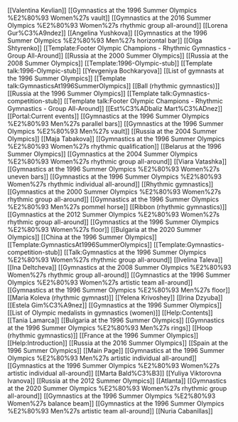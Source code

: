 [[Valentina Kevlian]]
[[Gymnastics at the 1996 Summer Olympics %E2%80%93 Women%27s vault]]
[[Gymnastics at the 2016 Summer Olympics %E2%80%93 Women%27s rhythmic group all-around]]
[[Lorena Gur%C3%A9ndez]]
[[Angelina Yushkova]]
[[Gymnastics at the 1996 Summer Olympics %E2%80%93 Men%27s horizontal bar]]
[[Olga Shtyrenko]]
[[Template:Footer Olympic Champions - Rhythmic Gymnastics - Group All-Around]]
[[Russia at the 2000 Summer Olympics]]
[[Russia at the 2008 Summer Olympics]]
[[Template:1996-Olympic-stub]]
[[Template talk:1996-Olympic-stub]]
[[Yevgeniya Bochkaryova]]
[[List of gymnasts at the 1996 Summer Olympics]]
[[Template talk:GymnasticsAt1996SummerOlympics]]
[[Ball (rhythmic gymnastics)]]
[[Russia at the 1996 Summer Olympics]]
[[Template talk:Gymnastics-competition-stub]]
[[Template talk:Footer Olympic Champions - Rhythmic Gymnastics - Group All-Around]]
[[Est%C3%ADbaliz Mart%C3%ADnez]]
[[Portal:Current events]]
[[Gymnastics at the 1996 Summer Olympics %E2%80%93 Men%27s parallel bars]]
[[Gymnastics at the 1996 Summer Olympics %E2%80%93 Men%27s vault]]
[[Russia at the 2004 Summer Olympics]]
[[Maja Tabakova]]
[[Gymnastics at the 1996 Summer Olympics %E2%80%93 Women%27s rhythmic qualification]]
[[Belarus at the 1996 Summer Olympics]]
[[Gymnastics at the 2004 Summer Olympics %E2%80%93 Women%27s rhythmic group all-around]]
[[Viara Vatashka]]
[[Gymnastics at the 1996 Summer Olympics %E2%80%93 Women%27s uneven bars]]
[[Gymnastics at the 1996 Summer Olympics %E2%80%93 Women%27s rhythmic individual all-around]]
[[Rhythmic gymnastics]]
[[Gymnastics at the 2000 Summer Olympics %E2%80%93 Women%27s rhythmic group all-around]]
[[Gymnastics at the 1996 Summer Olympics %E2%80%93 Men%27s pommel horse]]
[[Ribbon (rhythmic gymnastics)]]
[[Gymnastics at the 2012 Summer Olympics %E2%80%93 Women%27s rhythmic group all-around]]
[[Gymnastics at the 1996 Summer Olympics %E2%80%93 Women%27s floor]]
[[Bulgaria at the 2020 Summer Olympics]]
[[China at the 1996 Summer Olympics]]
[[Template:GymnasticsAt1996SummerOlympics]]
[[Template:Gymnastics-competition-stub]]
[[Talk:Gymnastics at the 1996 Summer Olympics %E2%80%93 Women%27s rhythmic group all-around]]
[[Ivelina Taleva]]
[[Ina Deltcheva]]
[[Gymnastics at the 2008 Summer Olympics %E2%80%93 Women%27s rhythmic group all-around]]
[[Gymnastics at the 1996 Summer Olympics %E2%80%93 Women%27s artistic team all-around]]
[[Gymnastics at the 1996 Summer Olympics %E2%80%93 Men%27s floor]]
[[Maria Koleva (rhythmic gymnast)]]
[[Yelena Krivoshey]]
[[Irina Dzyuba]]
[[Estela Gim%C3%A9nez]]
[[Gymnastics at the 1996 Summer Olympics]]
[[List of Olympic medalists in gymnastics (women)]]
[[Help:Contents]]
[[Tania Lamarca]]
[[Bulgaria at the 1996 Summer Olympics]]
[[Gymnastics at the 1996 Summer Olympics %E2%80%93 Men%27s rings]]
[[Hoop (rhythmic gymnastics)]]
[[France at the 1996 Summer Olympics]]
[[Help:Introduction]]
[[Russia at the 2016 Summer Olympics]]
[[Spain at the 1996 Summer Olympics]]
[[Main Page]]
[[Gymnastics at the 1996 Summer Olympics %E2%80%93 Men%27s artistic individual all-around]]
[[Gymnastics at the 1996 Summer Olympics %E2%80%93 Women%27s artistic individual all-around]]
[[Marta Bald%C3%B3]]
[[Yuliya Viktorovna Ivanova]]
[[Russia at the 2012 Summer Olympics]]
[[Atlanta]]
[[Gymnastics at the 2020 Summer Olympics %E2%80%93 Women%27s rhythmic group all-around]]
[[Gymnastics at the 1996 Summer Olympics %E2%80%93 Women%27s balance beam]]
[[Gymnastics at the 1996 Summer Olympics %E2%80%93 Men%27s artistic team all-around]]
[[Nuria Cabanillas]]

